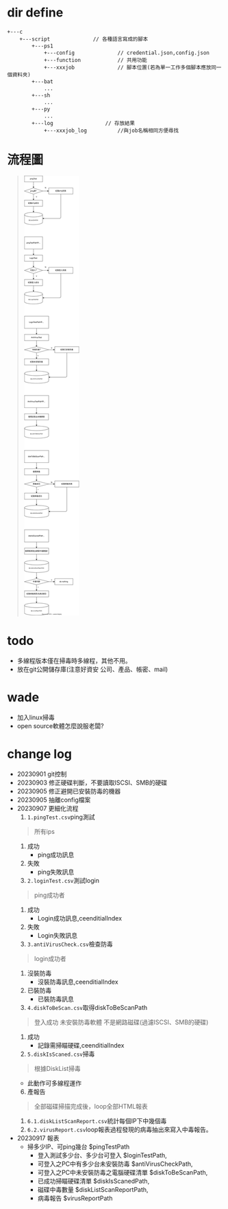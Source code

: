 # dir define
```dir
+---c
    +---script              // 各種語言寫成的腳本 
        +---ps1
            +---config              // credential.json,config.json
            +---function            // 共用功能
            +---xxxjob              // 腳本位置(若為單一工作多個腳本應放同一個資料夾)
        +---bat
            ...
        +---sh
            ...
        +---py
            ...
        +---log                 // 存放結果
            +---xxxjob_log          //與job名稱相同方便尋找
```
# 流程圖
> ![flow](/script/ps1/flow.drawio.svg)
# todo
* 多線程版本僅在掃毒時多線程，其他不用。
* 放在git公開儲存庫(注意好資安 公司、產品、帳密、mail)
# wade
* 加入linux掃毒
* open source軟體怎麼說服老闆?
# change log
* 20230901 git控制
* 20230903 修正硬碟判斷，不要讀取ISCSI、SMB的硬碟
* 20230905 修正避開已安裝防毒的機器
* 20230905 抽離config檔案
* 20230907 更細化流程
  1. `1.pingTest.csv`ping測試
    > 所有ips
     1. 成功
        * ping成功訊息
     2. 失敗
        * ping失敗訊息
  2. `2.loginTest.csv`測試login
    > ping成功者
     1. 成功
        * Login成功訊息,ceenditialIndex
     2. 失敗
        * Login失敗訊息
  3. `3.antiVirusCheck.csv`檢查防毒
    > login成功者
     1. 沒裝防毒
        * 沒裝防毒訊息,ceenditialIndex
     2. 已裝防毒
        * 已裝防毒訊息
  4. `4.diskToBeScan.csv`取得diskToBeScanPath
    > 登入成功
    > 未安裝防毒軟體
    > 不是網路磁碟(過濾ISCSI、SMB的硬碟)
    1. 成功
       * 記錄需掃瞄硬碟,ceenditialIndex
  5. `5.diskIsScaned.csv`掃毒
    > 根據DiskList掃毒
    * 此動作可多線程運作
  6. 產報告
    > 全部磁碟掃描完成後，loop全部HTML報表
    1. `6.1.diskListScanReport.csv`統計每個IP下中幾個毒
    2. `6.2.virusReport.csv`loop報表過程發現的病毒抽出來寫入中毒報告。
* 20230917 報表
  * 掃多少IP、可ping幾台                $pingTestPath
	* 登入測試多少台、多少台可登入          $loginTestPath,
	* 可登入之PC中有多少台未安裝防毒        $antiVirusCheckPath,
	* 可登入之PC中未安裝防毒之電腦硬碟清單  $diskToBeScanPath,
	* 已成功掃瞄硬碟清單                  $diskIsScanedPath,
	* 磁碟中毒數量                        $diskListScanReportPath,
	* 病毒報告                            $virusReportPath